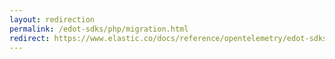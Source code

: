 ```yaml
---
layout: redirection
permalink: /edot-sdks/php/migration.html
redirect: https://www.elastic.co/docs/reference/opentelemetry/edot-sdks/php/migration
---
```

